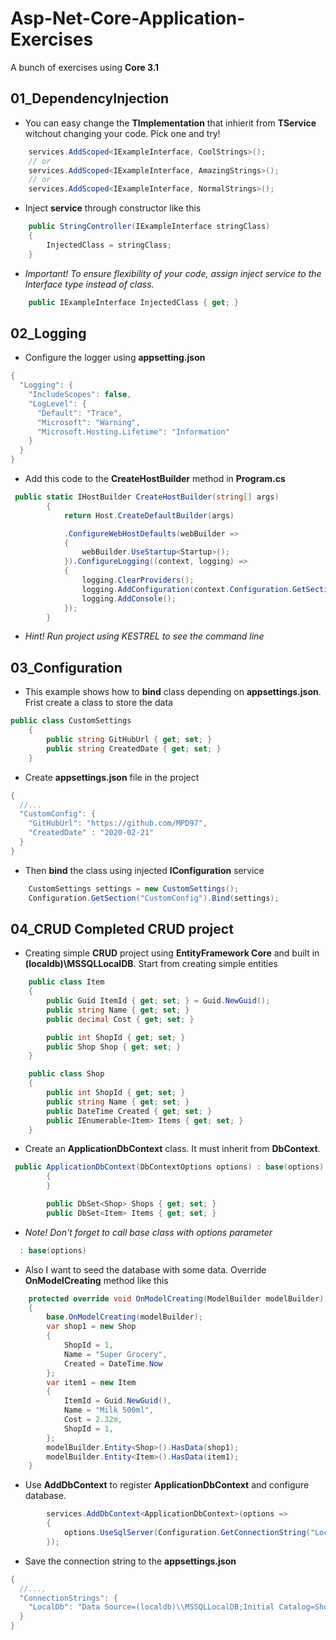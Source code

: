 # Asp-Net-Core-Application-Exercises
A bunch of exercises using **Core 3.1**

## 01_DependencyInjection 
- You can easy change the **TImplementation** that inhierit from **TService** witchout changing your code.
Pick one and try!
```csharp
    services.AddScoped<IExampleInterface, CoolStrings>();
    // or
    services.AddScoped<IExampleInterface, AmazingStrings>();
    // or
    services.AddScoped<IExampleInterface, NormalStrings>();
```
- Inject **service** through constructor like this
```csharp
    public StringController(IExampleInterface stringClass)
    {
        InjectedClass = stringClass;
    }
```
- *Important! To ensure flexibility of your code, assign inject service to the Interface type instead of class.*
```csharp
    public IExampleInterface InjectedClass { get; }
```
## 02_Logging
- Configure the logger using **appsetting.json**
```csharp
{
  "Logging": {
    "IncludeScopes": false,
    "LogLevel": {
      "Default": "Trace",
      "Microsoft": "Warning",
      "Microsoft.Hosting.Lifetime": "Information"
    }
  }
}
```
- Add this code to the **CreateHostBuilder** method in **Program.cs**
```csharp
 public static IHostBuilder CreateHostBuilder(string[] args)
        {
            return Host.CreateDefaultBuilder(args)

            .ConfigureWebHostDefaults(webBuilder =>
            {
                webBuilder.UseStartup<Startup>();
            }).ConfigureLogging((context, logging) =>
            {
                logging.ClearProviders();
                logging.AddConfiguration(context.Configuration.GetSection("Logging"));
                logging.AddConsole();
            });
        }
```
- *Hint! Run project using KESTREL to see the command line*
## 03_Configuration
- This example shows how to **bind** class depending on **appsettings.json**. Frist create a class to store the data
```csharp
public class CustomSettings
    {
        public string GitHubUrl { get; set; }
        public string CreatedDate { get; set; }
    }
```
- Create **appsettings.json** file in the project
```csharp
{
  //...
  "CustomConfig": {
    "GitHubUrl": "https://github.com/MPD97",
    "CreatedDate" : "2020-02-21"
  }
}
```
- Then **bind** the class using injected **IConfiguration** service
```csharp
    CustomSettings settings = new CustomSettings();
    Configuration.GetSection("CustomConfig").Bind(settings);
```
## 04_CRUD	Completed CRUD project
- Creating simple **CRUD** project using **EntityFramework Core** and built in **(localdb)\MSSQLLocalDB**. Start from creating simple entities
```csharp
    public class Item
    {
        public Guid ItemId { get; set; } = Guid.NewGuid();
        public string Name { get; set; }
        public decimal Cost { get; set; }

        public int ShopId { get; set; }
        public Shop Shop { get; set; }
    }
```
```csharp
    public class Shop
    {
        public int ShopId { get; set; }
        public string Name { get; set; }
        public DateTime Created { get; set; }
        public IEnumerable<Item> Items { get; set; }
    }
```
- Create an **ApplicationDbContext** class. It must inherit from **DbContext**. 
```csharp
 public ApplicationDbContext(DbContextOptions options) : base(options)
        {
        }

        public DbSet<Shop> Shops { get; set; }
        public DbSet<Item> Items { get; set; }
```
- *Note! Don't forget to call base class with options parameter*
```csharp
  : base(options)
```
- Also I want to seed the database with some data. Override **OnModelCreating** method like this
```csharp
    protected override void OnModelCreating(ModelBuilder modelBuilder)
    {
        base.OnModelCreating(modelBuilder);
        var shop1 = new Shop
        {
            ShopId = 1,
            Name = "Super Grocery",
            Created = DateTime.Now
        };
        var item1 = new Item
        {
            ItemId = Guid.NewGuid(),
            Name = "Milk 500ml",
            Cost = 2.32m,
            ShopId = 1,
        };
        modelBuilder.Entity<Shop>().HasData(shop1);
        modelBuilder.Entity<Item>().HasData(item1);
    }
```
- Use **AddDbContext** to register **ApplicationDbContext** and configure database.
```csharp
        services.AddDbContext<ApplicationDbContext>(options =>
        {
            options.UseSqlServer(Configuration.GetConnectionString("LocalDb"));
        });
```
- Save the connection string to the **appsettings.json**
```csharp
{
  //...,
  "ConnectionStrings": {
    "LocalDb": "Data Source=(localdb)\\MSSQLLocalDB;Initial Catalog=ShopsDatabase;Integrated Security=True;Connect Timeout=10;"
  }
}
```
